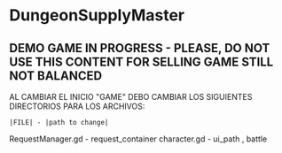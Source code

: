 # DungeonSupplyMaster

DEMO GAME IN PROGRESS - PLEASE, DO NOT USE THIS CONTENT FOR SELLING
GAME STILL NOT BALANCED
----------------------------------------------------------------------------------
AL CAMBIAR EL INICIO "GAME" DEBO CAMBIAR LOS SIGUIENTES DIRECTORIOS PARA LOS ARCHIVOS:
	
	|FILE| - |path to change|  
RequestManager.gd - request_container
character.gd - ui_path , battle
